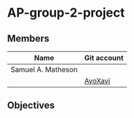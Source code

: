 
# AP-group-2-project

## Members

|Name|Git account|
|---|---|
|Samuel A. Matheson||
||[AyoXavi](https://github.com/AyoXavi)|

## Objectives
